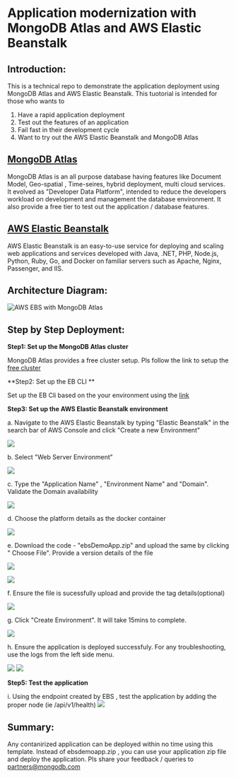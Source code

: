 
# Application modernization with MongoDB Atlas and AWS Elastic Beanstalk

## Introduction: 
This is a technical repo to demonstrate the application deployment using MongoDB Atlas and AWS Elastic Beanstalk.
This tuotorial is intended for those who wants to
1. Have a rapid application deployment
2. Test out the features of an application
3. Fail fast in their development cycle
4. Want to try out the AWS Elastic Beanstalk and MongoDB Atlas 

## [MongoDB Atlas](https://www.mongodb.com/atlas) 
MongoDB Atlas is an all purpose database having features like Document Model, Geo-spatial , Time-seires, hybrid deployment, multi cloud services.
It evolved as "Developer Data Platform", intended to reduce the developers workload on development and management the database environment.
It also provide a free tier to test out the application / database features.


## [AWS Elastic Beanstalk](https://aws.amazon.com/elasticbeanstalk/)
AWS Elastic Beanstalk is an easy-to-use service for deploying and scaling web applications and services developed with Java, .NET, PHP, Node.js, Python, Ruby, Go, and Docker on familiar servers such as Apache, Nginx, Passenger, and IIS.

## Architecture Diagram:
![AWS EBS with MongoDB Atlas](https://github.com/Babusrinivasan76/ebsintegrationwithatlas/blob/main/images/EBS%20Atlas%20Architecture.png)

## Step by Step Deployment:

**Step1: Set up the MongoDB Atlas cluster**
         
   MongoDB Atlas provides a free cluster setup. Pls follow the link to setup the [free cluster](https://www.mongodb.com/docs/atlas/getting-started/)
         
**Step2: Set up the EB CLI ** 

Set up the EB Cli based on the your environment using the [link](https://docs.aws.amazon.com/elasticbeanstalk/latest/dg/eb-cli3-install.html#eb-cli3-install.scripts)


  
**Step3: Set up the AWS Elastic Beanstalk environment**
 
 
 a. Navigate to the AWS Elastic Beanstalk by typing "Elastic Beanstalk" in the search bar of AWS Console and click "Create a new Environment"
       
  ![](https://github.com/Babusrinivasan76/ebsintegrationwithatlas/blob/main/images/01.EBS-CreateEnv1-upd.png)     
        
 b. Select "Web Server Environment"
        
  ![](https://github.com/Babusrinivasan76/ebsintegrationwithatlas/blob/main/images/02.EBS-CreateEnv2-upd.png)
  
 c. Type the "Application Name" , "Environment Name" and "Domain". Validate the Domain availability
  
  ![](https://github.com/Babusrinivasan76/ebsintegrationwithatlas/blob/main/images/03.EBS-CreateEnv3-upd.png)
        
 d. Choose the platform details as the docker container
        
  ![](https://github.com/Babusrinivasan76/ebsintegrationwithatlas/blob/main/images/04.EBS-CreateEnv4-upd.png)
  
 e. Download the code - "ebsDemoApp.zip" and upload the same by clicking " Choose File". Provide a version details of the file
 
  ![](https://github.com/Babusrinivasan76/ebsintegrationwithatlas/blob/main/images/05.EBS-CreateEnv5-upd.png)
  
  ![](https://github.com/Babusrinivasan76/ebsintegrationwithatlas/blob/main/images/06.EBS-CreateEnv6-upd.png)
        
 f. Ensure the file is sucessfully upload and provide the tag details(optional)
 
 ![](https://github.com/Babusrinivasan76/ebsintegrationwithatlas/blob/main/images/07.EBS-CreateEnv7-upd.png)
 
 g. Click "Create Environment". It will take 15mins to complete.
 
![](https://github.com/Babusrinivasan76/ebsintegrationwithatlas/blob/main/images/08.EBS-CreateEnv8-upd.png)

 h. Ensure the application is deployed successfuly. For any troubleshooting, use the logs from the left side menu.
        
  ![](https://github.com/Babusrinivasan76/ebsintegrationwithatlas/blob/main/images/13.EBS-CreateEnv13-upd.png)
  ![](https://github.com/Babusrinivasan76/ebsintegrationwithatlas/blob/main/images/14.EBS-CreateEnv14-upd.png)


**Step5: Test the application**

 i. Using the endpoint created by EBS , test the application by adding the proper node (ie /api/v1/health)
  ![](https://github.com/Babusrinivasan76/ebsintegrationwithatlas/blob/main/images/15.EBS-CreateEnv15-upd.png)


## Summary:

 Any contanirized application can be deployed within no time using this template. 
 Instead of ebsdemoapp.zip , you can use your application zip file and deploy the application.
 Pls share your feedback / queries to partners@mongodb.com
 
